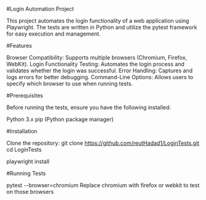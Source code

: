 #Login Automation Project

This project automates the login functionality of a web application using Playwright. The tests are written in Python and utilize the pytest framework for easy execution and management.

#Features

Browser Compatibility: Supports multiple browsers (Chromium, Firefox, WebKit).
Login Functionality Testing: Automates the login process and validates whether the login was successful.
Error Handling: Captures and logs errors for better debugging.
Command-Line Options: Allows users to specify which browser to use when running tests.

#Prerequisites

Before running the tests, ensure you have the following installed:

Python 3.x
pip (Python package manager)

#Installation

Clone the repository:
git clone https://github.com/reutHadad1/LoginTests.git
cd LoginTests

playwright install


#Running Tests

pytest --browser=chromium
Replace chromium with firefox or webkit to test on those browsers
